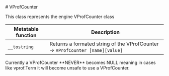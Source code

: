 <type name="VProfCounter" category="classfunc" is="class">
	<summary>
# VProfCounter

This class represents the engine VProfCounter class<br>

| Metatable function | Description |
|-------|------|
| `__tostring` | Returns a formated string of the VProfCounter -> `VProfCounter [name][value]` |
<note>
	Currently a VProfCounter **NEVER** becomes NULL meaning in cases like <page>vprof.Term</page> it will become unsafe to use a VProfCounter.
</note>
	</summary>
</type>
